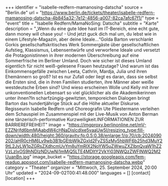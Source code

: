 +++
identifier = "isabelle-redfern-mamanosing-datscha"
source = "Berlin.de"
url = "https://www.berlin.de/tickets/theater/isabelle-redfern-mamanosing-datscha-4b845a32-7e12-4856-a007-82ca7afc67f1/"
type = "event"
title = "Isabelle Redfern/MamaNoSing: Datscha"
subtitle = "Karte"
description = "„Wenn du eine gute Idee hast im IT-Bereich, eine echt gute, dann money will chase you! - Und jetzt guck dich mal um, du lebst wie in einem Lifestyle-Magazin, aber deine Ideale…“Golda Barton verschlankt Gorkis gesellschaftskritisches Werk Sommergäste über gesellschaftlichen Aufstieg, Klassismus, Lebensentwürfe und verworfene Ideale und versetzt die Protagonistinnen in ihrer modernen Überschreibung auf eine Sommerfrische im Berliner Umland. Doch wie sicher ist dieses Umland eigentlich für nicht weiß-gelesene Frauen heutzutage? Und warum ist das Einkommensgefälle zwischen Leeta, Cathrin, Mardja, Julia und ihren Ehemännern so groß? Ist es nur Zufall oder liegt es daran, dass sie selbst die Ersten sind, die in ihren Familien studierten, ihre Männer aber weiße westdeutsche Erben sind? Und wieso erscheinen Wolle und Kelly mit ihrer unkonventionellen Lebensart so viel glücklicher als die Akademikerinnen unter ihnen?In scharfzüngig-gewitzten, temporeichen Dialogen bringt Barton das hundertjährige Stück auf die Höhe aktueller Diskurse. Regisseurin Isabelle Redfern und Choreografin Ute Pliestermann verleihen dem Schauspiel im Zusammenspiel mit der Live-Musik von Anton Berman eine tänzerisch-performative Kurzweiligkeit.INFORMATIONEN ZUR BARRIEREFREIHEIT"
image = "https://imgproxy.berlinonline.net/mV-EZZNrjfd6bmMjAabdW4cHNaDjslcdIxe5vaaUw5I/resizing_type:fill-down/width:480/height:360/gravity:fp:0.5:0.38/enlarge:1/q:70/cb:2024090202/aHR0cHM6Ly9wb3B1bGEtbWlkZGxld2FyZS5zMy5hbWF6b25hd3MuY29tL2JvLW1pZGRsZXdhcmUvYm8uYmRlX2NoYW5uZWwuZXZlbnQvaW1hZ2VzLzIxOS9hNDIzNDUwNi1mMjQ5LTE4MDItY2VkYi03NWQzZWFlNWQ2M2UuanBn.jpg"
image_bucket = "https://storage.googleapis.com/fem-readup.appspot.com/isabelle-redfern-mamanosing-datscha.webp"
category = "Theater"
organizer = "Mittwoch, 25. September 2024, 20:00 Uhr"
updated = "2024-09-02T00:41:48.000"
languages = []
[contact]
[location]
+++